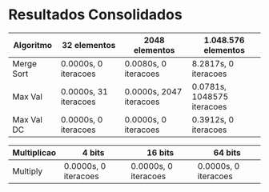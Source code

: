 # Resultados Consolidados

| Algoritmo         | 32 elementos         | 2048 elementos       | 1.048.576 elementos |
|-------------------|----------------------|----------------------|----------------------|
| Merge Sort        | 0.0000s, 0 iteracoes | 0.0080s, 0 iteracoes | 8.2817s, 0 iteracoes |
| Max Val           | 0.0000s, 31 iteracoes | 0.0000s, 2047 iteracoes | 0.0781s, 1048575 iteracoes |
| Max Val DC        | 0.0000s, 0 iteracoes | 0.0000s, 0 iteracoes | 0.3912s, 0 iteracoes |


| Multiplicao     | 4 bits               | 16 bits              | 64 bits              |
|-------------------|----------------------|----------------------|----------------------|
| Multiply          | 0.0000s, 0 iteracoes | 0.0000s, 0 iteracoes | 0.0000s, 0 iteracoes |

